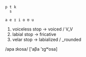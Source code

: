 ```
p t k
  s

a e ɪ i o ʊ u
```

1. voiceless stop -> voiced / V_V
2. labial stop -> fricative
3. velar stop -> labialized / _rounded

/apa ɪkosa/ \['aβa 'ɪgʷosa]
